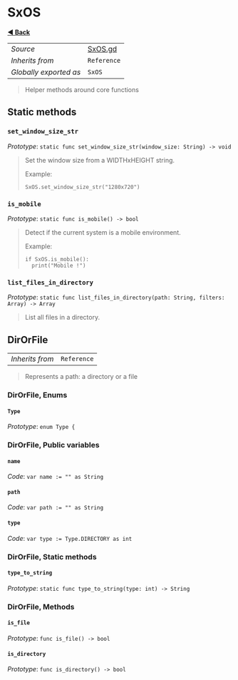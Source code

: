 # SxOS

**[◀️ Back](../readme.md)**

|    |     |
|----|-----|
|*Source*|[SxOS.gd](../../extensions/SxOS.gd)|
|*Inherits from*|`Reference`|
|*Globally exported as*|`SxOS`|

> Helper methods around core functions  
## Static methods

### `set_window_size_str`

*Prototype*: `static func set_window_size_str(window_size: String) -> void`

> Set the window size from a WIDTHxHEIGHT string.  
>   
> Example:  
> ```gdscript  
> SxOS.set_window_size_str("1280x720")  
> ```  
### `is_mobile`

*Prototype*: `static func is_mobile() -> bool`

> Detect if the current system is a mobile environment.  
>   
> Example:  
> ```gdscript  
> if SxOS.is_mobile():  
>   print("Mobile !")  
> ```  
### `list_files_in_directory`

*Prototype*: `static func list_files_in_directory(path: String, filters: Array) -> Array`

> List all files in a directory.  
## DirOrFile

|    |     |
|----|-----|
|*Inherits from*|`Reference`|

> Represents a path: a directory or a file  
### DirOrFile, Enums

#### `Type`

*Prototype*: `enum Type {`

### DirOrFile, Public variables

#### `name`

*Code*: `var name := "" as String`

#### `path`

*Code*: `var path := "" as String`

#### `type`

*Code*: `var type := Type.DIRECTORY as int`

### DirOrFile, Static methods

#### `type_to_string`

*Prototype*: `static func type_to_string(type: int) -> String`

### DirOrFile, Methods

#### `is_file`

*Prototype*: `func is_file() -> bool`

#### `is_directory`

*Prototype*: `func is_directory() -> bool`

